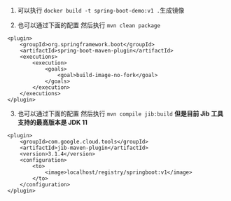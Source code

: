 1. 可以执行 `docker build -t spring-boot-demo:v1 .`生成镜像

2. 也可以通过下面的配置 然后执行 `mvn clean package`
```
<plugin>
    <groupId>org.springframework.boot</groupId>
    <artifactId>spring-boot-maven-plugin</artifactId>
    <executions>
        <execution>
            <goals>
                <goal>build-image-no-fork</goal>
            </goals>
        </execution>
    </executions>
</plugin>
```

3. 也可以通过下面的配置 然后执行 `mvn compile jib:build`
**但是目前 Jib 工具支持的最高版本是 JDK 11**
```
<plugin>
    <groupId>com.google.cloud.tools</groupId>
    <artifactId>jib-maven-plugin</artifactId>
    <version>3.1.4</version>
    <configuration>
        <to>
            <image>localhost/registry/springboot:v1</image>
        </to>
    </configuration>
</plugin>
```
